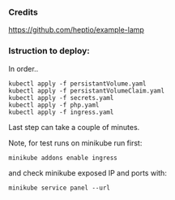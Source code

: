 ### Credits
https://github.com/heptio/example-lamp

### Istruction to deploy:

In order..

```console
kubectl apply -f persistantVolume.yaml
kubectl apply -f persistantVolumeClaim.yaml
kubectl apply -f secrets.yaml
kubectl apply -f php.yaml
kubectl apply -f ingress.yaml
```
Last step can take a couple of minutes.


Note, for test runs on minikube run first:
```console
minikube addons enable ingress
```

and check minikube exposed IP and ports with:
```console
minikube service panel --url
```
